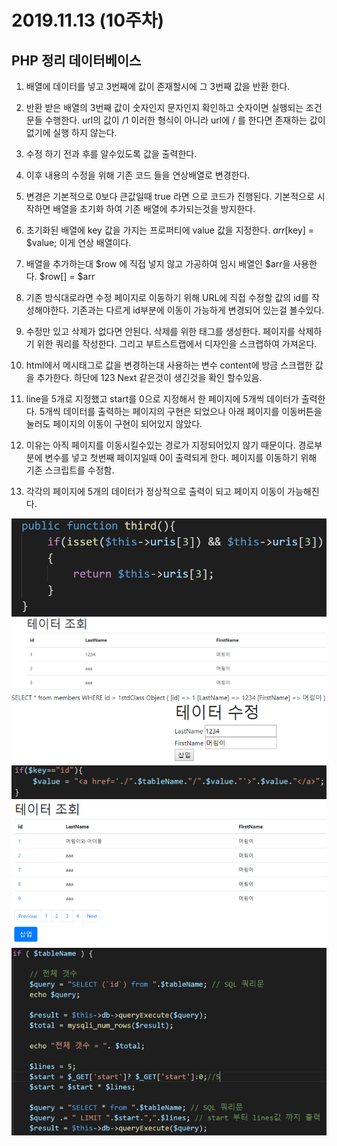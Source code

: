 # 2019.11.13 (10주차)

## PHP 정리 데이터베이스

1. 배열에 데이터를 넣고 3번째에 값이 존재할시에 그 3번째 값을 반환 한다.

2. 반환 받은 배열의 3번째 값이 숫자인지 문자인지 확인하고 숫자이면 실행되는 조건문들 수행한다. url의 값이 /1 이러한 형식이 아니라 url에 / 를 한다면 존재하는 값이 없기에 실행 하지 않는다.

3. 수정 하기 전과 후를 알수있도록 값을 출력한다.

4. 이후 내용의 수정을 위해 기존 코드 들을 연상배열로 변경한다.

5. 변경은 기본적으로 0보다 큰값일때 true 라면 으로 코드가 진행된다. 기본적으로 시작하면 배열을 초기화 하여 기존 배열에 추가되는것을 방지한다.

6. 초기화된 배열에 key 값을 가지는 프로퍼티에 value 값을 지정한다. $arr[$key] = $value; 이게 연상 배열이다.

7. 배열을 추가하는대 $row 에 직접 넣지 않고 가공하여 임시 배열인 $arr을 사용한다. $row[] = $arr

8. 기존 방식대로라면 수정 페이지로 이동하기 위해 URL에 직접 수정할 값의 id를 작성해야한다. 기존과는 다르게 id부분에 이동이 가능하게 변경되어 있는걸 볼수있다.

9. 수정만 있고 삭제가 없다면 안된다. 삭제를 위한 태그를 생성한다. 페이지를 삭제하기 위한 쿼리를 작성한다. 그리고 부트스트랩에서 디자인을 스크랩하여 가져온다.

10. html에서 메시태그로 값을 변경하는대 사용하는 변수 content에 방금 스크랩한 값을 추가한다. 하단에 123 Next 같은것이 생긴것을 확인 할수있음.

11. line을 5개로 지정했고 start를 0으로 지정해서 한 페이지에 5개씩 데이터가 출력한다. 5개씩 데이터를 출력하는 페이지의 구현은 되었으나 아래 페이지를 이동버튼을 눌러도 페이지의 이동이 구현이 되어있지 않았다.

12. 이유는 아직 페이지를 이동시킬수있는 경로가 지정되어있지 않기 때문이다. 경로부분에 변수를 넣고 첫번째 페이지일때 0이 출력되게 한다. 페이지를 이동하기 위해 기존 스크립트를 수정함.

13. 각각의 페이지에 5개의 데이터가 정상적으로 출력이 되고 페이지 이동이 가능해진다.

![1](./img/1.PNG)
![2](./img/2.PNG)
![3](./img/3.PNG)
![4](./img/4.PNG)
![5](./img/5.PNG)
![6](./img/6.PNG)